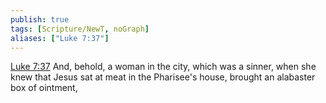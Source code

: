 ```yaml
---
publish: true
tags: [Scripture/NewT, noGraph]
aliases: ["Luke 7:37"]
---
```

[Luke 7:37](https://churchofjesuschrist.org/study/scriptures/nt/luke/7?lang=eng&id=p37#p37) And, behold, a woman in the city, which was a sinner, when she knew that Jesus sat at meat in the Pharisee's house, brought an alabaster box of ointment,
